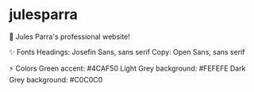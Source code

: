 # julesparra
👋 Jules Parra's professional website!

✨ Fonts
Headings: Josefin Sans, sans serif
Copy: Open Sans, sans serif

⚡️ Colors
Green accent: #4CAF50
Light Grey background: #FEFEFE
Dark Grey background: #C0C0C0

